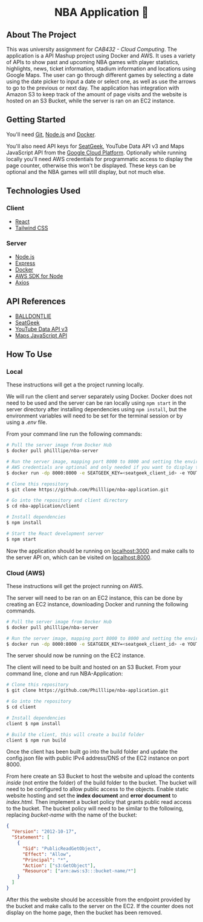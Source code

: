 <h1 align="center">NBA Application 🏀</h1>

## About The Project

This was university assignment for _CAB432 - Cloud Computing_. The application is a API Mashup project using Docker and AWS. It uses a variety of APIs to show past and upcoming NBA games with player statistics, highlights, news, ticket information, stadium information and locations using Google Maps. The user can go through different games by selecting a date using the date picker to input a date or select one, as well as use the arrows to go to the previous or next day. The application has integration with Amazon S3 to keep track of the amount of page visits and the website is hosted on an S3 Bucket, while the server is ran on an EC2 instance.

## Getting Started

You'll need [Git](https://git-scm.com), [Node.js](https://nodejs.org/en/download/) and [Docker](https://docs.docker.com/get-docker/).

You'll also need API keys for [SeatGeek](https://platform.seatgeek.com/), YouTube Data API v3 and Maps JavaScript API from the [Google Cloud Platform](https://console.cloud.google.com/). Optionally while running locally you'll need AWS credentials for programmatic access to display the page counter, otherwise this won't be displayed. These keys can be optional and the NBA games will still display, but not much else.

## Technologies Used

### Client

- [React](https://reactjs.org/)
- [Tailwind CSS](https://tailwindcss.com/)

### Server

- [Node.js](https://nodejs.org/en/)
- [Express](https://expressjs.com/)
- [Docker](https://www.docker.com/)
- [AWS SDK for Node](https://aws.amazon.com/sdk-for-node-js/)
- [Axios](https://axios-http.com/docs/intro)

## API References

- [BALLDONTLIE](https://www.balldontlie.io/)
- [SeatGeek](https://platform.seatgeek.com/)
- [YouTube Data API v3](https://developers.google.com/youtube/v3)
- [Maps JavaScript API](https://developers.google.com/maps/documentation/javascript/overview)

## How To Use

### Local

These instructions will get a the project running locally.

We will run the client and server separately using Docker. Docker does not need to be used and the server can be ran locally using `npm start` in the server directory after installing dependencies using `npm install`, but the environment variables will need to be set for the terminal session or by using a _.env_ file.

From your command line run the following commands:

```bash
# Pull the server image from Docker Hub
$ docker pull philllipe/nba-server

# Run the server image, mapping port 8000 to 8000 and setting the environment variables
# AWS credentials are optional and only needed if you want to display the page counter
$ docker run -dp 8000:8000 -e SEATGEEK_KEY=<seatgeek_client_id> -e YOUTUBE_KEY=<youtube_api_key> -e MAPS_KEY=<google_maps_api_key> philllipe/nba-server

# Clone this repository
$ git clone https://github.com/Philllipe/nba-application.git

# Go into the repository and client directory
$ cd nba-application/client

# Install dependencies
$ npm install

# Start the React development server
$ npm start
```

Now the application should be running on [localhost:3000](http://localhost:3000/) and make calls to the server API on, which can be visited on [localhost:8000](http://localhost:8000).

### Cloud (AWS)

These instructions will get the project running on AWS.

The server will need to be ran on an EC2 instance, this can be done by creating an EC2 instance, downloading Docker and running the following commands.

```bash
# Pull the server image from Docker Hub
$ docker pull philllipe/nba-server

# Run the server image, mapping port 8000 to 8000 and setting the environment variables
$ docker run -dp 8000:8000 -e SEATGEEK_KEY=<seatgeek_client_id> -e YOUTUBE_KEY=<youtube_api_key> -e MAPS_KEY=<google_maps_api_key> philllipe/nba-server
```

The server should now be running on the EC2 instance.

The client will need to be built and hosted on an S3 Bucket. From your command line, clone and run NBA-Application:

```bash
# Clone this repository
$ git clone https://github.com/Philllipe/nba-application.git

# Go into the repository
$ cd client

# Install dependencies
client $ npm install

# Build the client, this will create a build folder
client $ npm run build
```

Once the client has been built go into the build folder and update the config.json file with public IPv4 address/DNS of the EC2 instance on port 8000.

From here create an S3 Bucket to host the website and upload the contents _inside_ (not entire the folder) of the build folder to the bucket. The bucket will need to be configured to allow public access to the objects. Enable static website hosting and set the **index document** and **error document** to _index.html_. Then implement a bucket policy that grants public read access to the bucket. The bucket policy will need to be similar to the following, replacing _bucket-name_ with the name of the bucket:

```json
{
  "Version": "2012-10-17",
  "Statement": [
    {
      "Sid": "PublicReadGetObject",
      "Effect": "Allow",
      "Principal": "*",
      "Action": ["s3:GetObject"],
      "Resource": ["arn:aws:s3:::bucket-name/*"]
    }
  ]
}
```

After this the website should be accessible from the endpoint provided by the bucket and make calls to the server on the EC2. If the counter does not display on the home page, then the bucket has been removed.
